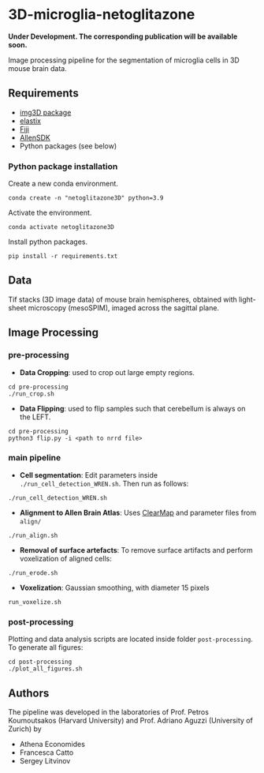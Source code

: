 # 3D-microglia-netoglitazone

**Under Development. The corresponding publication will be available soon.**

Image processing pipeline for the segmentation of microglia cells in 3D mouse brain data.



## Requirements

* [img3D package](https://github.com/aecon/img3D)
* [elastix](https://elastix.lumc.nl)
* [Fiji](https://fiji.sc)
* [AllenSDK](https://allensdk.readthedocs.io/en/latest)
* Python packages (see below)


### Python package installation

Create a new conda environment.
```
conda create -n "netoglitazone3D" python=3.9
```

Activate the environment.
```
conda activate netoglitazone3D
```

Install python packages.
```
pip install -r requirements.txt
```

<!---
I installed like this:
    conda install TODO:XXXX
-->



## Data

Tif stacks (3D image data) of mouse brain hemispheres, obtained with light-sheet microscopy (mesoSPIM), imaged across the sagittal plane.



## Image Processing

### pre-processing
* **Data Cropping**: used to crop out large empty regions.
```
cd pre-processing
./run_crop.sh
```
* **Data Flipping**: used to flip samples such that cerebellum is always on the LEFT.
```
cd pre-processing
python3 flip.py -i <path to nrrd file>
```

### main pipeline
* **Cell segmentation**: Edit parameters inside `./run_cell_detection_WREN.sh`. Then run as follows: 
```
./run_cell_detection_WREN.sh
```
* **Alignment to Allen Brain Atlas**: Uses [ClearMap](https://github.com/ChristophKirst/ClearMap2) and parameter files from `align/`
```
./run_align.sh
```
* **Removal of surface artefacts**: To remove surface artifacts and perform voxelization of aligned cells:
```
./run_erode.sh
```
* **Voxelization**: Gaussian smoothing, with diameter 15 pixels
```
run_voxelize.sh
```

### post-processing
Plotting and data analysis scripts are located inside folder `post-processing`. To generate all figures:
```
cd post-processing
./plot_all_figures.sh
```


## Authors
The pipeline was developed in the laboratories of Prof. Petros Koumoutsakos (Harvard University) and Prof. Adriano Aguzzi (University of Zurich) by
* Athena Economides
* Francesca Catto
* Sergey Litvinov
